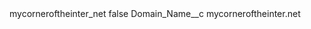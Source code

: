 <?xml version="1.0" encoding="UTF-8"?>
<CustomMetadata xmlns="http://soap.sforce.com/2006/04/metadata" xmlns:xsi="http://www.w3.org/2001/XMLSchema-instance" xmlns:xsd="http://www.w3.org/2001/XMLSchema">
    <label>mycorneroftheinter_net</label>
    <protected>false</protected>
    <values>
        <field>Domain_Name__c</field>
        <value xsi:type="xsd:string">mycorneroftheinter.net</value>
    </values>
</CustomMetadata>
